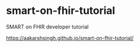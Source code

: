 # smart-on-fhir-tutorial
SMART on FHIR developer tutorial

https://aakarshsingh.github.io/smart-on-fhir-tutorial/
